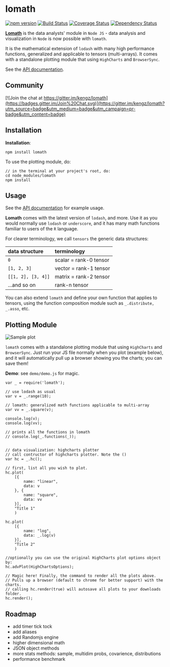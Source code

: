 # lomath

[![npm version](https://badge.fury.io/js/lomath.svg)](http://badge.fury.io/js/lomath) [![Build Status](https://travis-ci.org/kengz/lomath.svg?branch=master)](https://travis-ci.org/kengz/lomath) [![Coverage Status](https://coveralls.io/repos/kengz/lomath/badge.svg?branch=master)](https://coveralls.io/r/kengz/lomath?branch=master) [![Dependency Status](https://gemnasium.com/kengz/lomath.svg)](https://gemnasium.com/kengz/lomath)

[**Lomath**](https://github.com/kengz/lomath) is the data analysts' module in `Node JS` - data analysis and visualization in `Node` is now possible with `lomath`.

It is the mathematical extension of `lodash` with many high performance functions, generalized and applicable to tensors (multi-arrays). It comes with a standalone plotting module that using `HighCharts` and `BrowserSync`.

See the [API documentation](http://kengz.github.io/lomath/).

## Community

[![Join the chat at https://gitter.im/kengz/lomath](https://badges.gitter.im/Join%20Chat.svg)](https://gitter.im/kengz/lomath?utm_source=badge&utm_medium=badge&utm_campaign=pr-badge&utm_content=badge)

## Installation

**Installation**:

```
npm install lomath
```


To use the plotting module, do:

```
// in the terminal at your project's root, do:
cd node_modules/lomath
npm install
```

## Usage

See the [API documentation](http://kengz.github.io/lomath/) for example usage.

**Lomath** comes with the latest version of `lodash`, and more. Use it as you would normally use `lodash` or `underscore`, and it has many math functions familiar to users of the `R` language.

For clearer terminology, we call `tensors` the generic data structures:

| data structure | terminology |
|:---|:---|
| `0` | scalar = rank-0 tensor |
| `[1, 2, 3]` | vector = rank-1 tensor |
| `[[1, 2], [3, 4]]` | matrix = rank-2 tensor |
| ...and so on | rank-n tensor |

You can also extend `lomath` and define your own function that applies to tensors, using the function composition module such as `_.distribute, _.asso`, etc.

## Plotting Module

![Sample plot](./docs/demo.gif)

`lomath` comes with a standalone plotting module that using `HighCharts` and `BrowserSync`. Just run your JS file normally when you plot (example below), and it will automatically pull up a browser showing you the charts; you can save them!

**Demo**: see `demo/demo.js` for magic.

```
var _ = require('lomath');

// use lodash as usual
var v = _.range(10);

// lomath: generalized math functions applicable to multi-array
var vv = _.square(v);

console.log(v);
console.log(vv);

// prints all the functions in lomath
// console.log(_.functions(_));


// data visualization: highcharts plotter
// call contructor of highcharts plotter. Note the ()
var hc = _.hc();

// first, list all you wish to plot.
hc.plot(
    [{
        name: "linear",
        data: v
    }, {
        name: "square",
        data: vv
    }],
    "Title 1"
    )

hc.plot(
    [{
        name: "log",
        data: _.log(v)
    }],
    "Title 2"
    )

//optionally you can use the original HighCharts plot options object by:
hc.advPlot(HighChartsOptions);

// Magic here! Finally, the command to render all the plots above.
// Pulls up a browser (default to chrome for better support) with the charts.
// calling hc.render(true) will autosave all plots to your downloads folder.
hc.render();

```


## Roadmap
- add timer tick tock
- add aliases
- add Randomjs engine
- higher dimensional math
- JSON object methods
- more stats methods: sample, multidim probs, covarience, distributions
- performance benchmark
